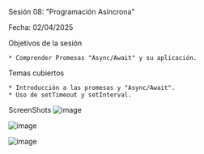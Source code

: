 Sesión 08: "Programación Asíncrona"

Fecha: 02/04/2025

Objetivos de la sesión

	* Comprender Promesas "Async/Await" y su aplicación.
	
Temas cubiertos

	* Introducción a las promesas y "Async/Await".
	* Uso de setTimeout y setInterval.

 ScreenShots
![image](https://github.com/user-attachments/assets/f6580a6f-ba72-404c-b661-427e8be1c640)

![image](https://github.com/user-attachments/assets/cf3d769e-30df-4b66-b351-eacee0f232b4)

![image](https://github.com/user-attachments/assets/18136d9f-7407-4d0c-bf78-14ead0563a5c)
